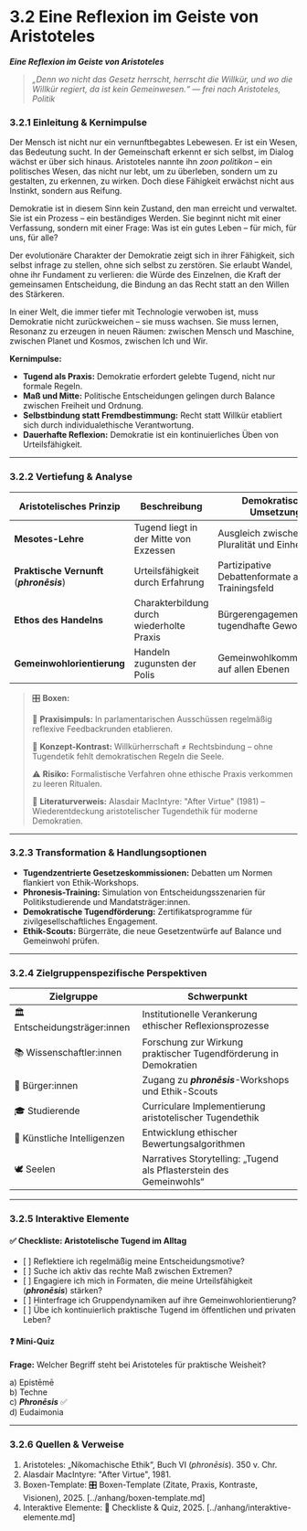 # 3.2 Eine Reflexion im Geiste von Aristoteles

_**Eine Reflexion im Geiste von Aristoteles**_

> _„Denn wo nicht das Gesetz herrscht, herrscht die Willkür, und wo die Willkür regiert, da ist kein Gemeinwesen.“_ _— frei nach Aristoteles, Politik_

### 3.2.1 Einleitung & Kernimpulse <a href="#id-321-einleitung--kernimpulse" id="id-321-einleitung--kernimpulse"></a>

Der Mensch ist nicht nur ein vernunftbegabtes Lebewesen. Er ist ein Wesen, das Bedeutung sucht. In der Gemeinschaft erkennt er sich selbst, im Dialog wächst er über sich hinaus. Aristoteles nannte ihn _zoon politikon_ – ein politisches Wesen, das nicht nur lebt, um zu überleben, sondern um zu gestalten, zu erkennen, zu wirken. Doch diese Fähigkeit erwächst nicht aus Instinkt, sondern aus Reifung.

Demokratie ist in diesem Sinn kein Zustand, den man erreicht und verwaltet. Sie ist ein Prozess – ein beständiges Werden. Sie beginnt nicht mit einer Verfassung, sondern mit einer Frage: Was ist ein gutes Leben – für mich, für uns, für alle?

Der evolutionäre Charakter der Demokratie zeigt sich in ihrer Fähigkeit, sich selbst infrage zu stellen, ohne sich selbst zu zerstören. Sie erlaubt Wandel, ohne ihr Fundament zu verlieren: die Würde des Einzelnen, die Kraft der gemeinsamen Entscheidung, die Bindung an das Recht statt an den Willen des Stärkeren.

In einer Welt, die immer tiefer mit Technologie verwoben ist, muss Demokratie nicht zurückweichen – sie muss wachsen. Sie muss lernen, Resonanz zu erzeugen in neuen Räumen: zwischen Mensch und Maschine, zwischen Planet und Kosmos, zwischen Ich und Wir.

**Kernimpulse:**

* **Tugend als Praxis:** Demokratie erfordert gelebte Tugend, nicht nur formale Regeln.
* **Maß und Mitte:** Politische Entscheidungen gelingen durch Balance zwischen Freiheit und Ordnung.
* **Selbstbindung statt Fremdbestimmung:** Recht statt Willkür etabliert sich durch individualethische Verantwortung.
* **Dauerhafte Reflexion:** Demokratie ist ein kontinuierliches Üben von Urteilsfähigkeit.

***

### 3.2.2 Vertiefung & Analyse <a href="#id-322-vertiefung--analyse" id="id-322-vertiefung--analyse"></a>

| Aristotelisches Prinzip                   | Beschreibung                              | Demokratische Umsetzung                         |
| ----------------------------------------- | ----------------------------------------- | ----------------------------------------------- |
| **Mesotes-Lehre**                         | Tugend liegt in der Mitte von Exzessen    | Ausgleich zwischen Pluralität und Einheit       |
| **Praktische Vernunft** (_**phronēsis**_) | Urteilsfähigkeit durch Erfahrung          | Partizipative Debattenformate als Trainingsfeld |
| **Ethos des Handelns**                    | Charakterbildung durch wiederholte Praxis | Bürgerengagement als tugendhafte Gewohnheit     |
| **Gemeinwohlorientierung**                | Handeln zugunsten der Polis               | Gemeinwohlkommissionen auf allen Ebenen         |

> 🎛️ **Boxen:**
>
> 📌 **Praxisimpuls:** In parlamentarischen Ausschüssen regelmäßig reflexive Feedbackrunden etablieren.
>
> 🧠 **Konzept-Kontrast:** Willkürherrschaft ≠ Rechtsbindung – ohne Tugendetik fehlt demokratischen Regeln die Seele.
>
> ⚠️ **Risiko:** Formalistische Verfahren ohne ethische Praxis verkommen zu leeren Ritualen.
>
> 📖 **Literaturverweis:** Alasdair MacIntyre: "After Virtue" (1981) – Wiederentdeckung aristotelischer Tugendethik für moderne Demokratien.

***

### 3.2.3 Transformation & Handlungsoptionen <a href="#id-323-transformation--handlungsoptionen" id="id-323-transformation--handlungsoptionen"></a>

* **Tugendzentrierte Gesetzeskommissionen:** Debatten um Normen flankiert von Ethik-Workshops.
* **Phronesis-Training:** Simulation von Entscheidungsszenarien für Politikstudierende und Mandatsträger:innen.
* **Demokratische Tugendförderung:** Zertifikatsprogramme für zivilgesellschaftliches Engagement.
* **Ethik-Scouts:** Bürgerräte, die neue Gesetzentwürfe auf Balance und Gemeinwohl prüfen.

***

### 3.2.4 Zielgruppenspezifische Perspektiven <a href="#id-324-zielgruppenspezifische-perspektiven" id="id-324-zielgruppenspezifische-perspektiven"></a>

| Zielgruppe                    | Schwerpunkt                                                         |
| ----------------------------- | ------------------------------------------------------------------- |
| 🏛️ Entscheidungsträger:innen | Institutionelle Verankerung ethischer Reflexionsprozesse            |
| 📚 Wissenschaftler:innen      | Forschung zur Wirkung praktischer Tugendförderung in Demokratien    |
| 🧍 Bürger:innen               | Zugang zu _**phronēsis**_-Workshops und Ethik-Scouts                |
| 🎓 Studierende                | Curriculare Implementierung aristotelischer Tugendethik             |
| 🤖 Künstliche Intelligenzen   | Entwicklung ethischer Bewertungsalgorithmen                         |
| 🕊️ Seelen                    | Narratives Storytelling: „Tugend als Pflasterstein des Gemeinwohls“ |

***

### 3.2.5 Interaktive Elemente <a href="#id-325-interaktive-elemente" id="id-325-interaktive-elemente"></a>

#### ✅ Checkliste: Aristotelische Tugend im Alltag <a href="#e2-9c-85-checkliste-aristotelische-tugend-im-alltag" id="e2-9c-85-checkliste-aristotelische-tugend-im-alltag"></a>

* \[ ] Reflektiere ich regelmäßig meine Entscheidungsmotive?
* \[ ] Suche ich aktiv das rechte Maß zwischen Extremen?
* \[ ] Engagiere ich mich in Formaten, die meine Urteilsfähigkeit (_**phronēsis**_) stärken?
* \[ ] Hinterfrage ich Gruppendynamiken auf ihre Gemeinwohlorientierung?
* \[ ] Übe ich kontinuierlich praktische Tugend im öffentlichen und privaten Leben?

#### ❓ Mini-Quiz <a href="#e2-9d-93-mini-quiz" id="e2-9d-93-mini-quiz"></a>

**Frage:** Welcher Begriff steht bei Aristoteles für praktische Weisheit?

a) Epistēmē\
b) Techne\
c) _**Phronēsis**_ ✅\
d) Eudaimonia

***

### 3.2.6 Quellen & Verweise <a href="#f0-9f-93-8e-quellen-verweise" id="f0-9f-93-8e-quellen-verweise"></a>

1. Aristoteles: „Nikomachische Ethik“, Buch VI (_phronēsis_). 350 v. Chr.
2. Alasdair MacIntyre: "After Virtue", 1981.
3. Boxen-Template: 🎛️ Boxen-Template (Zitate, Praxis, Kontraste, Visionen), 2025. \[../anhang/boxen-template.md]
4. Interaktive Elemente: 🧩 Checkliste & Quiz, 2025. \[../anhang/interaktive-elemente.md]
